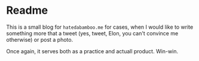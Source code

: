 # Readme

This is a small blog for `hatedabamboo.me` for cases, when I would like to write something more that a tweet (yes, tweet, Elon, you can't convince me otherwise) or post a photo.

Once again, it serves both as a practice and actuall product. Win-win.
